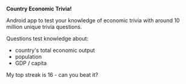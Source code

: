 **Country Economic Trivia!**

Android app to test your knowledge of economic trivia with around 10 million unique trivia questions. 

Questions test knowledge about:
- country's total economic output
- population
- GDP / capita

My top streak is 16 - can you beat it?

